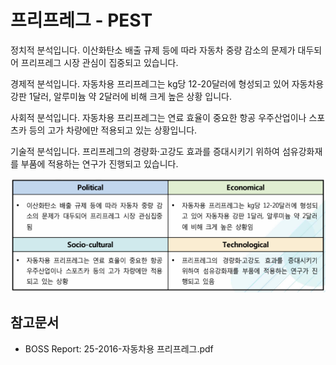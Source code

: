 # 프리프레그 - PEST

정치적 분석입니다. 이산화탄소 배출 규제 등에 따라 자동차 중량 감소의 문제가 대두되어 프리프레그 시장 관심이 집중되고 있습니다.


경제적 분석입니다. 자동차용 프리프레그는 kg당 12-20달러에 형성되고 있어 자동차용 강판 1달러, 알루미늄 약 2달러에 비해 크게 높은 상황 입니다.


사회적 분석입니다. 자동차용 프리프레그는 연료 효율이 중요한 항공 우주산업이나 스포츠카 등의 고가 차량에만 적용되고 있는 상황입니다.


기술적 분석입니다. 프리프레그의 경량화·고강도 효과를 증대시키기 위하여 섬유강화재를 부품에 적용하는 연구가 진행되고 있습니다.


![](./images/프리프레그_Q13_4_1.PNG)


## 참고문서
- BOSS Report: 25-2016-자동차용 프리프레그.pdf
